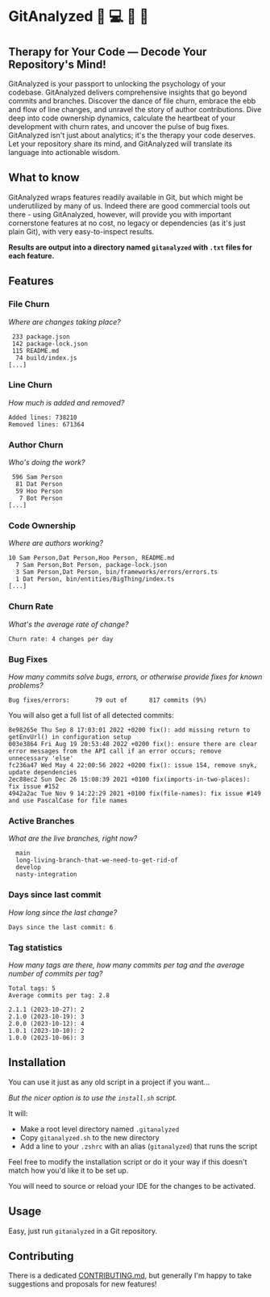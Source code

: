 # GitAnalyzed 🧠 💻 💬 🔮

## Therapy for Your Code — Decode Your Repository's Mind!

GitAnalyzed is your passport to unlocking the psychology of your codebase. GitAnalyzed delivers comprehensive insights that go beyond commits and branches. Discover the dance of file churn, embrace the ebb and flow of line changes, and unravel the story of author contributions. Dive deep into code ownership dynamics, calculate the heartbeat of your development with churn rates, and uncover the pulse of bug fixes. GitAnalyzed isn't just about analytics; it's the therapy your code deserves. Let your repository share its mind, and GitAnalyzed will translate its language into actionable wisdom.

## What to know

GitAnalyzed wraps features readily available in Git, but which might be underutilized by many of us. Indeed there are good commercial tools out there - using GitAnalyzed, however, will provide you with important cornerstone features at no cost, no legacy or dependencies (as it's just plain Git), with very easy-to-inspect results.

**Results are output into a directory named `gitanalyzed` with `.txt` files for each feature.**

## Features

### File Churn

_Where are changes taking place?_

```text
 233 package.json
 142 package-lock.json
 115 README.md
  74 build/index.js
[...]
```

### Line Churn

_How much is added and removed?_

```text
Added lines: 738210
Removed lines: 671364
```

### Author Churn

_Who's doing the work?_

```text
 596 Sam Person
  81 Dat Person
  59 Hoo Person
   7 Bot Person
[...]
```

### Code Ownership

_Where are authors working?_

```text
10 Sam Person,Dat Person,Hoo Person, README.md
  7 Sam Person,Bot Person, package-lock.json
  3 Sam Person,Dat Person, bin/frameworks/errors/errors.ts
  1 Dat Person, bin/entities/BigThing/index.ts
[...]
```

### Churn Rate

_What's the average rate of change?_

```text
Churn rate: 4 changes per day
```

### Bug Fixes

_How many commits solve bugs, errors, or otherwise provide fixes for known problems?_

```text
Bug fixes/errors:       79 out of      817 commits (9%)
```

You will also get a full list of all detected commits:

```text
8e98265e Thu Sep 8 17:03:01 2022 +0200 fix(): add missing return to getEnvUrl() in configuration setup
003e3864 Fri Aug 19 20:53:48 2022 +0200 fix(): ensure there are clear error messages from the API call if an error occurs; remove unnecessary 'else'
fc236a47 Wed May 4 22:00:56 2022 +0200 fix(): issue 154, remove snyk, update dependencies
2ec88ec2 Sun Dec 26 15:08:39 2021 +0100 fix(imports-in-two-places): fix issue #152
4942a2ac Tue Nov 9 14:22:29 2021 +0100 fix(file-names): fix issue #149 and use PascalCase for file names
```

### Active Branches

_What are the live branches, right now?_

```text
  main
  long-living-branch-that-we-need-to-get-rid-of
  develop
  nasty-integration
```

### Days since last commit

_How long since the last change?_

```text
Days since the last commit: 6
```

### Tag statistics

_How many tags are there, how many commits per tag and the average number of commits per tag?_

```text
Total tags: 5
Average commits per tag: 2.8

2.1.1 (2023-10-27): 2
2.1.0 (2023-10-19): 3
2.0.0 (2023-10-12): 4
1.0.1 (2023-10-10): 2
1.0.0 (2023-10-06): 3
```

## Installation

You can use it just as any old script in a project if you want...

_But the nicer option is to use the `install.sh` script._

It will:

- Make a root level directory named `.gitanalyzed`
- Copy `gitanalyzed.sh` to the new directory
- Add a line to your `.zshrc` with an alias (`gitanalyzed`) that runs the script

Feel free to modify the installation script or do it your way if this doesn't match how you'd like it to be set up.

You will need to source or reload your IDE for the changes to be activated.

## Usage

Easy, just run `gitanalyzed` in a Git repository.

## Contributing

There is a dedicated [CONTRIBUTING.md](CONTRIBUTING.md), but generally I'm happy to take suggestions and proposals for new features!
